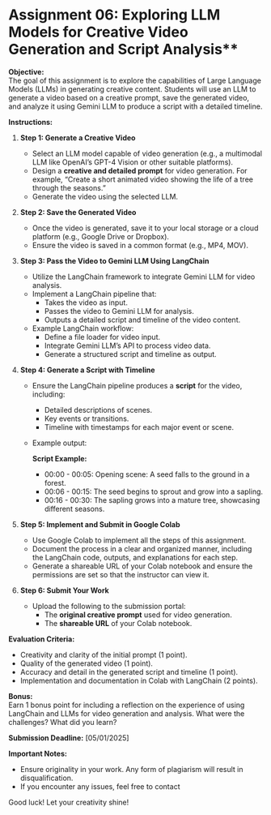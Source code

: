 # Assignment 06: Exploring LLM Models for Creative Video Generation and Script Analysis**

**Objective:**  
The goal of this assignment is to explore the capabilities of Large Language Models (LLMs) in generating creative content. Students will use an LLM to generate a video based on a creative prompt, save the generated video, and analyze it using Gemini LLM to produce a script with a detailed timeline.

**Instructions:**

1. **Step 1: Generate a Creative Video**

   - Select an LLM model capable of video generation (e.g., a multimodal LLM like OpenAI’s GPT-4 Vision or other suitable platforms).
   - Design a **creative and detailed prompt** for video generation. For example, “Create a short animated video showing the life of a tree through the seasons.”
   - Generate the video using the selected LLM.

2. **Step 2: Save the Generated Video**

   - Once the video is generated, save it to your local storage or a cloud platform (e.g., Google Drive or Dropbox).
   - Ensure the video is saved in a common format (e.g., MP4, MOV).

3. **Step 3: Pass the Video to Gemini LLM Using LangChain**

   - Utilize the LangChain framework to integrate Gemini LLM for video analysis.
   - Implement a LangChain pipeline that:
     - Takes the video as input.
     - Passes the video to Gemini LLM for analysis.
     - Outputs a detailed script and timeline of the video content.
   - Example LangChain workflow:
     - Define a file loader for video input.
     - Integrate Gemini LLM’s API to process video data.
     - Generate a structured script and timeline as output.

4. **Step 4: Generate a Script with Timeline**

   - Ensure the LangChain pipeline produces a **script** for the video, including:
     - Detailed descriptions of scenes.
     - Key events or transitions.
     - Timeline with timestamps for each major event or scene.
   - Example output:

     **Script Example:**

     - 00:00 - 00:05: Opening scene: A seed falls to the ground in a forest.
     - 00:06 - 00:15: The seed begins to sprout and grow into a sapling.
     - 00:16 - 00:30: The sapling grows into a mature tree, showcasing different seasons.

5. **Step 5: Implement and Submit in Google Colab**

   - Use Google Colab to implement all the steps of this assignment.
   - Document the process in a clear and organized manner, including the LangChain code, outputs, and explanations for each step.
   - Generate a shareable URL of your Colab notebook and ensure the permissions are set so that the instructor can view it.

6. **Step 6: Submit Your Work**
   - Upload the following to the submission portal:
     - The **original creative prompt** used for video generation.
     - The **shareable URL** of your Colab notebook.

**Evaluation Criteria:**

- Creativity and clarity of the initial prompt (1 point).
- Quality of the generated video (1 point).
- Accuracy and detail in the generated script and timeline (1 point).
- Implementation and documentation in Colab with LangChain (2 points).

**Bonus:**  
Earn 1 bonus point for including a reflection on the experience of using LangChain and LLMs for video generation and analysis. What were the challenges? What did you learn?

**Submission Deadline:** [05/01/2025]

**Important Notes:**

- Ensure originality in your work. Any form of plagiarism will result in disqualification.
- If you encounter any issues, feel free to contact

Good luck! Let your creativity shine!
